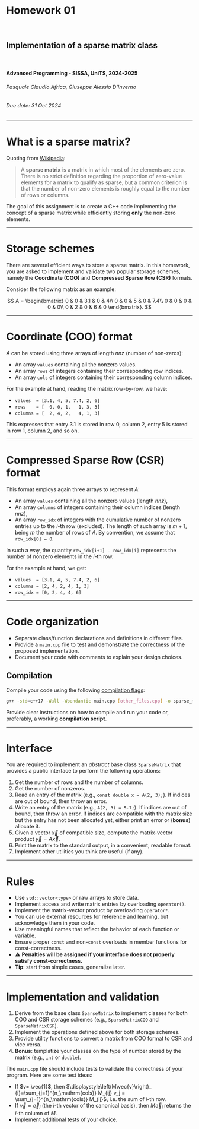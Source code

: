 <!--
title: Homework 01
paginate: true

_class: titlepage
-->

# Homework 01
<br>

## Implementation of a sparse matrix class
<br>

#### Advanced Programming - SISSA, UniTS, 2024-2025

###### Pasquale Claudio Africa, Giuseppe Alessio D'Inverno

###### Due date: 31 Oct 2024

---

# What is a sparse matrix?

Quoting from [Wikipedia](https://en.wikipedia.org/wiki/Sparse_matrix):

> A **sparse matrix** is a matrix in which most of the elements are zero. There is no strict definition regarding the proportion of zero-value elements for a matrix to qualify as sparse, but a common criterion is that the number of non-zero elements is roughly equal to the number of rows or columns.

The goal of this assignment is to create a C++ code implementing the concept of a sparse matrix while efficiently storing **only** the non-zero elements.

---

# Storage schemes

There are several efficient ways to store a sparse matrix. In this homework, you are asked to implement and validate two popular storage schemes, namely the **Coordinate (COO)** and **Compressed Sparse Row (CSR)** formats.

Consider the following matrix as an example:

$$
A =
\begin{bmatrix}
0 & 0 & 3.1 & 0 & 4\\
0 & 0 & 5 & 0 & 7.4\\
0 & 0 & 0 & 0 & 0\\
0 & 2 & 0 & 6 & 0
\end{bmatrix}.
$$

---

# Coordinate (COO) format

$A$ can be stored using three arrays of length *nnz* (number of non-zeros):
- An array `values` containing all the nonzero values.
- An array `rows` of integers containing their corresponding row indices.
- An array `cols` of integers containing their corresponding column indices.

For the example at hand, reading the matrix row-by-row, we have:
- `values  = [3.1, 4, 5, 7.4, 2, 6]`
- `rows    = [  0, 0, 1,   1, 3, 3]`
- `columns = [  2, 4, 2,   4, 1, 3]`

This expresses that entry $3.1$ is stored in row $0$, column $2$, entry $5$ is stored in row $1$, column $2$, and so on.

---

# Compressed Sparse Row (CSR) format

This format employs again three arrays to represent $A$:
- An array `values` containing all the nonzero values (length *nnz*),
- An array `columns` of integers containing their column indices (length *nnz*),
- An array `row_idx` of integers with the cumulative number of nonzero entries up to the $i$-th row (excluded). The length of such array is $m+1$, being $m$ the number of rows of $A$. By convention, we assume that `row_idx[0] = 0`.
  
In such a way, the quantity `row_idx[i+1] - row_idx[i]` represents the number of nonzero elements in the $i$-th row.

For the example at hand, we get:
- `values  = [3.1, 4, 5, 7.4, 2, 6]`
- `columns = [2, 4, 2, 4, 1, 3]`
- `row_idx = [0, 2, 4, 4, 6]`
  
---

# Code organization

- Separate class/function declarations and definitions in different files.
- Provide a `main.cpp` file to test and demonstrate the correctness of the proposed implementation.
- Document your code with comments to explain your design choices.

## Compilation

Compile your code using the following [compilation flags](https://gcc.gnu.org/onlinedocs/gcc/Warning-Options.html): 

```bash
g++ -std=c++17 -Wall -Wpendantic main.cpp [other_files.cpp] -o sparse_matrix
```

Provide clear instructions on how to compile and run your code or, preferably, a working **compilation script**.

---

# Interface

You are required to implement an *abstract* base class `SparseMatrix` that provides a public interface to perform the following operations:

1. Get the number of rows and the number of columns.
2. Get the number of nonzeros.
3. Read an entry of the matrix (e.g., `const double x = A(2, 3);`). If indices are out of bound, then throw an error.
4. Write an entry of the matrix (e.g., `A(2, 3) = 5.7;`). If indices are out of bound, then throw an error. If indices are compatible with the matrix size but the entry has not been allocated yet, either print an error or (**bonus**) allocate it.
5. Given a vector $\vec{x}$ of compatible size, compute the matrix-vector product $\vec{y} = A\vec{x}$.
6. Print the matrix to the standard output, in a convenient, readable format.
7. Implement other utilities you think are useful (if any).

---

# Rules

- Use `std::vector<type>` or raw arrays to store data.
- Implement access and write matrix entries by overloading `operator()`.
- Implement the matrix-vector product by overloading `operator*`.
- You can use external resources for reference and learning, but acknowledge them in your code.
- Use meaningful names that reflect the behavior of each function or variable.
- Ensure proper `const` and non-`const` overloads in member functions for const-correctness.
- :warning: **Penalties will be assigned if your interface does not properly satisfy const-correctness.**
- **Tip**: start from simple cases, generalize later.

---

# Implementation and validation

1. Derive from the base class `SparseMatrix` to implement classes for both COO and CSR storage schemes (e.g., `SparseMatrixCOO` and `SparseMatrixCSR`).
2. Implement the operations defined above for both storage schemes.
3. Provide utility functions to convert a matrix from COO format to CSR and vice versa.
4. **Bonus**: templatize your classes on the type of number stored by the matrix (e.g., `int` or `double`).

The `main.cpp` file should include tests to validate the correctness of your program. Here are some test ideas:
- If $v= \vec{1}$, then $\displaystyle\left(M\vec{v}\right)_ {i}=\sum_{j=1}^{n_\mathrm{cols}} M_{ij} v_j = \sum_{j=1}^{n_\mathrm{cols}} M_{ij}$, i.e. the sum of $i$-th row.
- If $\vec{v} = \vec{e}_i$ (the $i$-th vector of the canonical basis), then $M \vec{e}_i$ returns the $i$-th column of $M$.
- Implement additional tests of your choice.
